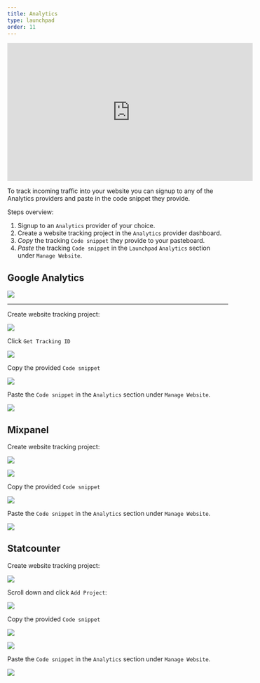 ```yaml
---
title: Analytics
type: launchpad
order: 11
---
```


<iframe width="560" height="315" src="https://www.youtube.com/embed/74B8ZM84Zvk" frameborder="0" allowfullscreen></iframe>

To track incoming traffic into your website you can signup to any of the Analytics providers and paste in the code snippet they provide.

Steps overview:

1. Signup to an `Analytics` provider of your choice.
2. Create a website tracking project in the `Analytics` provider dashboard.
3. *Copy* the tracking `Code snippet` they provide to your pasteboard.
4. *Paste* the tracking `Code snippet` in the `Launchpad` `Analytics` section under `Manage Website`.

## Google Analytics

![](/images/launchpad/analytics/google/howto.gif)

---

Create website tracking project:

![](/images/launchpad/analytics/google/1.png)

Click `Get Tracking ID`

![](/images/launchpad/analytics/google/2.png)

Copy the provided `Code snippet`

![](/images/launchpad/analytics/google/3.png)

Paste the `Code snippet` in the `Analytics` section under `Manage Website`.

![](/images/launchpad/analytics/google/4.png)

## Mixpanel

Create website tracking project:

![](/images/launchpad/analytics/mixpanel/1.jpg)

![](/images/launchpad/analytics/mixpanel/2.jpg)

Copy the provided `Code snippet`

![](/images/launchpad/analytics/mixpanel/3.jpg)

Paste the `Code snippet` in the `Analytics` section under `Manage Website`.

![](/images/launchpad/analytics/mixpanel/4.png)

## Statcounter

Create website tracking project:

![](/images/launchpad/analytics/statcounter/1.png)

Scroll down and click `Add Project`:

![](/images/launchpad/analytics/statcounter/2.png)

Copy the provided `Code snippet`

![](/images/launchpad/analytics/statcounter/3.png)

![](/images/launchpad/analytics/statcounter/4.png)

Paste the `Code snippet` in the `Analytics` section under `Manage Website`.

![](/images/launchpad/analytics/mixpanel/4.png)
